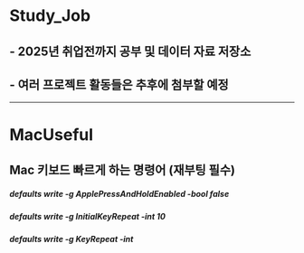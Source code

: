 # Study_Job
## - 2025년 취업전까지 공부 및 데이터 자료 저장소
## - 여러 프로젝트 활동들은 추후에 첨부할 예정

-------------------------------------------
# MacUseful
## Mac 키보드 빠르게 하는 명령어 (재부팅 필수)
##### defaults write -g ApplePressAndHoldEnabled -bool false
##### defaults write -g InitialKeyRepeat -int 10
##### defaults write -g KeyRepeat -int 
